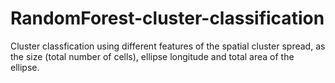 # RandomForest-cluster-classification
Cluster classfication using different features of the spatial cluster spread, as the size (total number of cells), ellipse longitude and total area of the ellipse.
